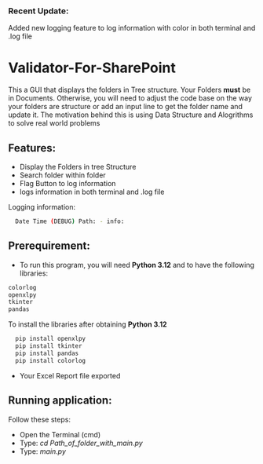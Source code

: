### Recent Update:
Added new logging feature to log information with color in both terminal and .log file

# Validator-For-SharePoint

This a GUI that displays the folders in Tree structure. Your Folders **must** be in Documents. Otherwise, you will need to adjust the code base on the way your folders are structure or add an input line to get the folder name and update it. The motivation behind this is using Data Structure and Alogrithms to solve real world problems

## Features:
- Display the Folders in tree Structure
- Search folder within folder
- Flag Button to log information
- logs information in both terminal and .log file

Logging information:
  ```bash
    Date Time (DEBUG) Path: - info: 
  ```


## Prerequirement:
- To run this program, you will need **Python 3.12** and to have the following libraries:
```bash
colorlog
openxlpy
tkinter
pandas
```
To install the libraries after obtaining **Python 3.12**
```bash
  pip install openxlpy
  pip install tkinter
  pip install pandas
  pip install colorlog
```
- Your Excel Report file exported

## Running application:
Follow these steps:
-  Open the Terminal (cmd)
-  Type: *cd Path_of_folder_with_main.py*
-  Type: *main.py* 

